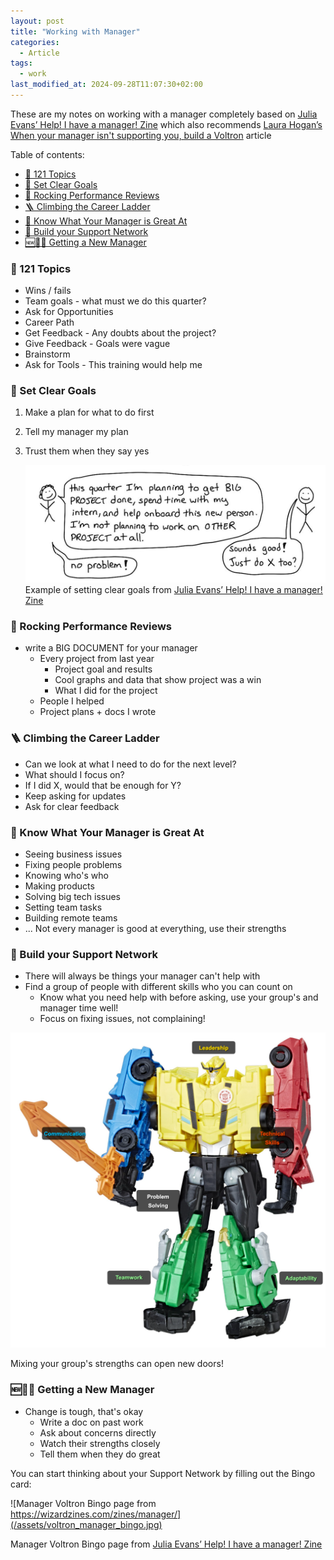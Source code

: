```yaml
---
layout: post
title: "Working with Manager"
categories:
  - Article
tags:
  - work
last_modified_at: 2024-09-28T11:07:30+02:00
---
```


These are my notes on working with a manager completely based on [Julia Evans’ Help! I have a manager! Zine](https://wizardzines.com/zines/manager/) which also recommends [Laura Hogan’s When your manager isn't supporting you, build a Voltron](https://larahogan.me/blog/manager-voltron/) article

Table of contents:

- [💬 121 Topics](#-121-topics)
- [🥅 Set Clear Goals](#-set-clear-goals)
- [🎸 Rocking Performance Reviews](#-rocking-performance-reviews)
- [🪜 Climbing the Career Ladder](#-climbing-the-career-ladder)
- [💪 Know What Your Manager is Great At](#-know-what-your-manager-is-great-at)
- [🦾 Build your Support Network](#-build-your-support-network)
- [🆕👨‍💼 Getting a New Manager](#-getting-a-new-manager)

### 💬 121 Topics

- Wins / fails
- Team goals - what must we do this quarter?
- Ask for Opportunities
- Career Path
- Get Feedback - Any doubts about the project?
- Give Feedback - Goals were vague
- Brainstorm
- Ask for Tools - This training would help me

### 🥅 Set Clear Goals

1. Make a plan for what to do first
2. Tell my manager my plan
3. Trust them when they say yes

   ![Screenshot 2024-09-28 at 14.33.26.png](/assets/clear_goals.png)
   Example of setting clear goals from [Julia Evans’ Help! I have a manager! Zine](https://wizardzines.com/zines/manager/)

### 🎸 Rocking Performance Reviews

- write a BIG DOCUMENT for your manager
  - Every project from last year
    - Project goal and results
    - Cool graphs and data that show project was a win
    - What I did for the project
  - People I helped
  - Project plans + docs I wrote

### 🪜 Climbing the Career Ladder

- Can we look at what I need to do for the next level?
- What should I focus on?
- If I did X, would that be enough for Y?
- Keep asking for updates
- Ask for clear feedback

### 💪 Know What Your Manager is Great At

- Seeing business issues
- Fixing people problems
- Knowing who's who
- Making products
- Solving big tech issues
- Setting team tasks
- Building remote teams
- ...
  Not every manager is good at everything, use their strengths

### 🦾 Build your Support Network

- There will always be things your manager can't help with
- Find a group of people with different skills who you can count on
  - Know what you need help with before asking, use your group's and manager time well!
  - Focus on fixing issues, not complaining!

![support_voltron.png](/assets/support_voltron.png)

Mixing your group's strengths can open new doors!

### 🆕👨‍💼 Getting a New Manager

- Change is tough, that's okay
  - Write a doc on past work
  - Ask about concerns directly
  - Watch their strengths closely
  - Tell them when they do great

You can start thinking about your Support Network by filling out the Bingo card:

![Manager Voltron Bingo page from https://wizardzines.com/zines/manager/](/assets/voltron_manager_bingo.jpg)

Manager Voltron Bingo page from [Julia Evans’ Help! I have a manager! Zine](https://wizardzines.com/zines/manager/)

